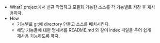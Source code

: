 - What?
  project에서 신규 작업하고 모듈화 가능한 소스를 각 기능별로 저장 후 재사용하자.
- How
  - 기능별로 git에 directory 만들고 소스를 배치시킨다.
  - 해당 기능들에 대한 명세서를 README.md 와 같이 index 파일을 두어 쉽게 재사용 가능하도록 하자.